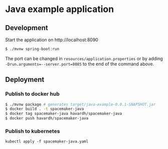 # Java example application

## Development

Start the application on http://localhost:8090

```bash
$ ./mvnw spring-boot:run
```

The port can be changed in `resources/application.properties` or by adding
`-Drun.arguments=--server.port=8085` to the end of the command above.

## Deployment

### Publish to docker hub

```bash
$ ./mvnw package # generates target/java-example-0.0.1-SNAPSHOT.jar
$ docker build . -t spacemaker-java
$ docker tag spacemaker-java havardh/spacemaker-java
$ docker push havardh/spacemaker-java
```

### Publish to kubernetes

```
kubectl apply -f spacemaker-java.yaml
```
